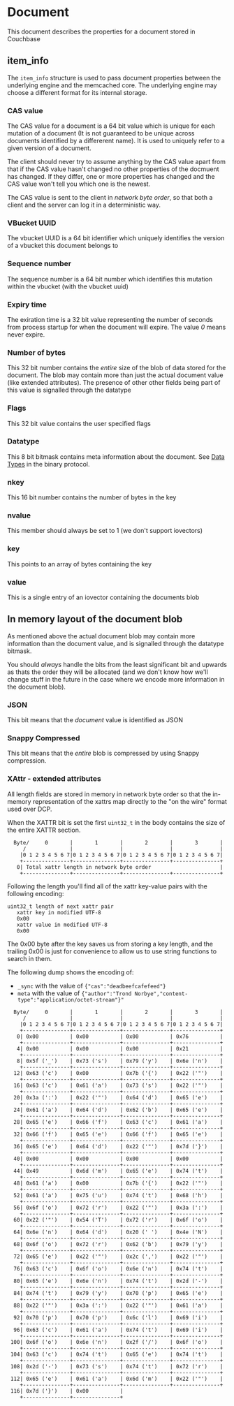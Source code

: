 # Document

This document describes the properties for a document stored in Couchbase

## item_info

The `item_info` structure is used to pass document properties between
the underlying engine and the memcached core. The underlying engine may
choose a different format for its internal storage.

### CAS value

The CAS value for a document is a 64 bit value which is unique for each
mutation of a document (It is not guaranteed to be unique across documents
identified by a differerent name). It is used to uniquely refer to a given
version of a document.

The client should never try to assume anything by the CAS value apart from
that if the CAS value hasn't changed no other properties of the docmuent
has changed. If they differ, one or more properties has changed and the
CAS value won't tell you which one is the newest.

The CAS value is sent to the client in *network byte order*, so that both
a client and the server can log it in a deterministic way.

### VBucket UUID

The vbucket UUID is a 64 bit identifier which uniquely identifies the version
of a vbucket this document belongs to

### Sequence number

The sequence number is a 64 bit number which identifies this mutation within
the vbucket (with the vbucket uuid)

### Expiry time

The exiration time is a 32 bit value representing the number of seconds from
process startup for when the document will expire. The value *0* means never
expire.

### Number of bytes

This 32 bit number contains the _entire_ size of the blob of data stored
for the document. The blob may contain more than just the actual document
value (like extended attributes). The presence of other other fields being
part of this value is signalled through the datatype

### Flags

This 32 bit value contains the user specified flags

### Datatype

This 8 bit bitmask contains meta information about the document. See
[Data Types](BinaryProtocol.md#data-types) in the binary protocol.

### nkey

This 16 bit number contains the number of bytes in the key

### nvalue

This member should always be set to 1 (we don't support iovectors)

### key

This points to an array of bytes containing the key

### value

This is a single entry of an iovector containing the documents blob

## In memory layout of the document blob

As mentioned above the actual document blob may contain more information
than the document value, and is signalled through the datatype bitmask.

You should _always_ handle the bits from the least significant bit and
upwards as thats the order they will be allocated (and we don't know how
we'll change stuff in the future in the case where we encode more information
in the document blob).

### JSON

This bit means that the _document_ value is identified as JSON

### Snappy Compressed

This bit means that the _entire_ blob is compressed by using Snappy
compression.

### XAttr - extended attributes

All length fields are stored in memory in network byte order so that
the in-memory representation of the xattrs map directly to the
"on the wire" format used over DCP.

When the XATTR bit is set the first `uint32_t` in the body contains the
size of the entire XATTR section.


      Byte/     0       |       1       |       2       |       3       |
         /              |               |               |               |
        |0 1 2 3 4 5 6 7|0 1 2 3 4 5 6 7|0 1 2 3 4 5 6 7|0 1 2 3 4 5 6 7|
        +---------------+---------------+---------------+---------------+
       0| Total xattr length in network byte order                      |
        +---------------+---------------+---------------+---------------+

Following the length you'll find all of the xattr key-value pairs with
the following encoding:

    uint32_t length of next xattr pair
       xattr key in modified UTF-8
       0x00
       xattr value in modified UTF-8
       0x00

The 0x00 byte after the key saves us from storing a key length,
and the trailing 0x00 is just for convenience to allow us to use
string functions to search in them.

The following dump shows the encoding of:

  * `_sync` with the value of `{"cas":"deadbeefcafefeed"}`
  * `meta` with the value of `{"author":"Trond Norbye","content-type":"application/octet-stream"}"`

```
  Byte/     0       |       1       |       2       |       3       |
     /              |               |               |               |
    |0 1 2 3 4 5 6 7|0 1 2 3 4 5 6 7|0 1 2 3 4 5 6 7|0 1 2 3 4 5 6 7|
    +---------------+---------------+---------------+---------------+
   0| 0x00          | 0x00          | 0x00          | 0x76          |
    +---------------+---------------+---------------+---------------+
   4| 0x00          | 0x00          | 0x00          | 0x21          |
    +---------------+---------------+---------------+---------------+
   8| 0x5f ('_')    | 0x73 ('s')    | 0x79 ('y')    | 0x6e ('n')    |
    +---------------+---------------+---------------+---------------+
  12| 0x63 ('c')    | 0x00          | 0x7b ('{')    | 0x22 ('"')    |
    +---------------+---------------+---------------+---------------+
  16| 0x63 ('c')    | 0x61 ('a')    | 0x73 ('s')    | 0x22 ('"')    |
    +---------------+---------------+---------------+---------------+
  20| 0x3a (':')    | 0x22 ('"')    | 0x64 ('d')    | 0x65 ('e')    |
    +---------------+---------------+---------------+---------------+
  24| 0x61 ('a')    | 0x64 ('d')    | 0x62 ('b')    | 0x65 ('e')    |
    +---------------+---------------+---------------+---------------+
  28| 0x65 ('e')    | 0x66 ('f')    | 0x63 ('c')    | 0x61 ('a')    |
    +---------------+---------------+---------------+---------------+
  32| 0x66 ('f')    | 0x65 ('e')    | 0x66 ('f')    | 0x65 ('e')    |
    +---------------+---------------+---------------+---------------+
  36| 0x65 ('e')    | 0x64 ('d')    | 0x22 ('"')    | 0x7d ('}')    |
    +---------------+---------------+---------------+---------------+
  40| 0x00          | 0x00          | 0x00          | 0x00          |
    +---------------+---------------+---------------+---------------+
  44| 0x49          | 0x6d ('m')    | 0x65 ('e')    | 0x74 ('t')    |
    +---------------+---------------+---------------+---------------+
  48| 0x61 ('a')    | 0x00          | 0x7b ('{')    | 0x22 ('"')    |
    +---------------+---------------+---------------+---------------+
  52| 0x61 ('a')    | 0x75 ('u')    | 0x74 ('t')    | 0x68 ('h')    |
    +---------------+---------------+---------------+---------------+
  56| 0x6f ('o')    | 0x72 ('r')    | 0x22 ('"')    | 0x3a (':')    |
    +---------------+---------------+---------------+---------------+
  60| 0x22 ('"')    | 0x54 ('T')    | 0x72 ('r')    | 0x6f ('o')    |
    +---------------+---------------+---------------+---------------+
  64| 0x6e ('n')    | 0x64 ('d')    | 0x20 (' ')    | 0x4e ('N')    |
    +---------------+---------------+---------------+---------------+
  68| 0x6f ('o')    | 0x72 ('r')    | 0x62 ('b')    | 0x79 ('y')    |
    +---------------+---------------+---------------+---------------+
  72| 0x65 ('e')    | 0x22 ('"')    | 0x2c (',')    | 0x22 ('"')    |
    +---------------+---------------+---------------+---------------+
  76| 0x63 ('c')    | 0x6f ('o')    | 0x6e ('n')    | 0x74 ('t')    |
    +---------------+---------------+---------------+---------------+
  80| 0x65 ('e')    | 0x6e ('n')    | 0x74 ('t')    | 0x2d ('-')    |
    +---------------+---------------+---------------+---------------+
  84| 0x74 ('t')    | 0x79 ('y')    | 0x70 ('p')    | 0x65 ('e')    |
    +---------------+---------------+---------------+---------------+
  88| 0x22 ('"')    | 0x3a (':')    | 0x22 ('"')    | 0x61 ('a')    |
    +---------------+---------------+---------------+---------------+
  92| 0x70 ('p')    | 0x70 ('p')    | 0x6c ('l')    | 0x69 ('i')    |
    +---------------+---------------+---------------+---------------+
  96| 0x63 ('c')    | 0x61 ('a')    | 0x74 ('t')    | 0x69 ('i')    |
    +---------------+---------------+---------------+---------------+
 100| 0x6f ('o')    | 0x6e ('n')    | 0x2f ('/')    | 0x6f ('o')    |
    +---------------+---------------+---------------+---------------+
 104| 0x63 ('c')    | 0x74 ('t')    | 0x65 ('e')    | 0x74 ('t')    |
    +---------------+---------------+---------------+---------------+
 108| 0x2d ('-')    | 0x73 ('s')    | 0x74 ('t')    | 0x72 ('r')    |
    +---------------+---------------+---------------+---------------+
 112| 0x65 ('e')    | 0x61 ('a')    | 0x6d ('m')    | 0x22 ('"')    |
    +---------------+---------------+---------------+---------------+
 116| 0x7d ('}')    | 0x00          |
    +---------------+---------------+
```

